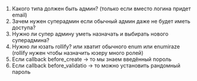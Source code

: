 1. Какого типа должен быть админ? (только если вместо логина придет email)
2. Зачем нужен суперадмин если обычный админ даже не будет иметь доступа?
3. Нужно ли супер админу уметь назначать и выбирать нового суперадмина?
4. Нужно ли юзать rollify? или хватит обычного enum или enumiraze (rollify нужен чтобы назначить юзеру много ролей)
5. Если callback before_create -> то мы знaем введённый пороль 
6. Если callback before_validatio -> то можно установить рандомный пароль
